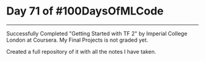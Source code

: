 # Day 71 of #100DaysOfMLCode

-----

Successfully Completed "Getting Started with TF 2" by Imperial College London at Coursera. My Final Projects is not graded yet.

Created a full repository of it with all the notes I have taken.